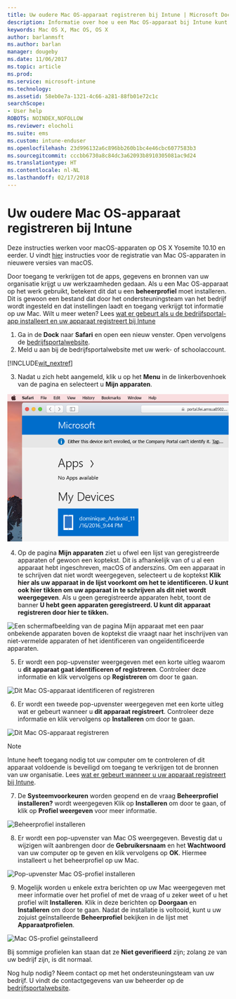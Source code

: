 ```yaml
---
title: Uw oudere Mac OS-apparaat registreren bij Intune | Microsoft Docs
description: Informatie over hoe u een Mac OS-apparaat bij Intune kunt registreren
keywords: Mac OS X, Mac OS, OS X
author: barlanmsft
ms.author: barlan
manager: dougeby
ms.date: 11/06/2017
ms.topic: article
ms.prod: 
ms.service: microsoft-intune
ms.technology: 
ms.assetid: 58eb0e7a-1321-4c66-a281-88fb01e72c1c
searchScope:
- User help
ROBOTS: NOINDEX,NOFOLLOW
ms.reviewer: elocholi
ms.suite: ems
ms.custom: intune-enduser
ms.openlocfilehash: 23d996132a6c896bb260b1bc4e46cbc6077583b3
ms.sourcegitcommit: cccbb6730a8c84dc3a62093b8910305081ac9d24
ms.translationtype: HT
ms.contentlocale: nl-NL
ms.lasthandoff: 02/17/2018
---
```

# <a name="enroll-your-legacy-macos-device-in-intune"></a>Uw oudere Mac OS-apparaat registreren bij Intune

Deze instructies werken voor macOS-apparaten op OS X Yosemite 10.10 en eerder. U vindt [hier](enroll-your-device-in-intune-macos-cp.md) instructies voor de registratie van Mac OS-apparaten in nieuwere versies van macOS.

Door toegang te verkrijgen tot de apps, gegevens en bronnen van uw organisatie krijgt u uw werkzaamheden gedaan. Als u een Mac OS-apparaat op het werk gebruikt, betekent dit dat u een __beheerprofiel__ moet installeren. Dit is gewoon een bestand dat door het ondersteuningsteam van het bedrijf wordt ingesteld en dat instellingen laadt en toegang verkrijgt tot informatie op uw Mac. Wilt u meer weten? Lees [wat er gebeurt als u de bedrijfsportal-app installeert en uw apparaat registreert bij Intune](what-happens-if-you-install-the-company-portal-app-and-enroll-your-device-in-intune-ios.md)

1. Ga in de __Dock__ naar __Safari__ en open een nieuw venster. Open vervolgens de [bedrijfsportalwebsite](https://portal.manage.microsoft.com#HelpDeskDialog).
2. Meld u aan bij de bedrijfsportalwebsite met uw werk- of schoolaccount.

  [!INCLUDE[wit_nextref](includes/end-user-password-guidance.md)]

3. Nadat u zich hebt aangemeld, klik u op het **Menu** in de linkerbovenhoek van de pagina en selecteert u **Mijn apparaten**.

 ![Een schermafbeelding van de startpagina voor de web-portal waarin wordt aangegeven dat er nog geen apps kunnen worden geïnstalleerd, met een knop Mijn apparaten eronder.](./media/macOS_enroll_001_landing_page.png)

4. Op de pagina __Mijn apparaten__ ziet u ofwel een lijst van geregistreerde apparaten of gewoon een koptekst. Dit is afhankelijk van of u al een apparaat hebt ingeschreven, macOS of anderszins. Om een apparaat in te schrijven dat niet wordt weergegeven, selecteert u de koptekst __Klik hier als uw apparaat in de lijst voorkomt om het te identificeren. U kunt ook hier tikken om uw apparaat in te schrijven als dit niet wordt weergegeven__. Als u geen geregistreerde apparaten hebt, toont de banner **U hebt geen apparaten geregistreerd. U kunt dit apparaat registreren door hier te tikken.**

  ![Een schermafbeelding van de pagina Mijn apparaat met een paar onbekende apparaten boven de koptekst die vraagt naar het inschrijven van niet-vermelde apparaten of het identificeren van ongeïdentificeerde apparaten.](./media/macOS_enroll_002_tap_here_banner.png)

5. Er wordt een pop-upvenster weergegeven met een korte uitleg waarom u __dit apparaat gaat identificeren of registreren__. Controleer deze informatie en klik vervolgens op __Registreren__ om door te gaan.

 ![Dit Mac OS-apparaat identificeren of registreren](./media/macOS_enroll_003_IDenroll_popup.png)

6. Er wordt een tweede pop-upvenster weergegeven met een korte uitleg wat er gebeurt wanneer u __dit apparaat registreert__. Controleer deze informatie en klik vervolgens op __Installeren__ om door te gaan.

 ![Dit Mac OS-apparaat registreren](./media/macOS_enroll_004_enroll_popup.png)

  > [!NOTE]
  > Intune heeft toegang nodig tot uw computer om te controleren of dit apparaat voldoende is beveiligd om toegang te verkrijgen tot de bronnen van uw organisatie. Lees [wat er gebeurt wanneer u uw apparaat registreert bij Intune](what-happens-if-you-install-the-Company-Portal-app-and-enroll-your-device-in-intune-ios.md).

7. De __Systeemvoorkeuren__ worden geopend en de vraag __Beheerprofiel installeren?__ wordt weergegeven Klik op __Installeren__ om door te gaan, of klik op __Profiel weergeven__ voor meer informatie.

 ![Beheerprofiel installeren](./media/macOS_enroll_005_sysprefs_mgmt_profile.png)

8. Er wordt een pop-upvenster van Mac OS weergegeven. Bevestig dat u wijzigen wilt aanbrengen door de __Gebruikersnaam__ en het __Wachtwoord__ van uw computer op te geven en klik vervolgens op __OK__. Hiermee installeert u het beheerprofiel op uw Mac.

 ![Pop-upvenster Mac OS-profiel installeren](./media/macOS_enroll_006_sysprefs_admin_login.png)

9. Mogelijk worden u enkele extra berichten op uw Mac weergegeven met meer informatie over het profiel of met de vraag of u zeker weet of u het profiel wilt __Installeren__. Klik in deze berichten op __Doorgaan__ en __Installeren__ om door te gaan. Nadat de installatie is voltooid, kunt u uw zojuist geïnstalleerde __Beheerprofiel__ bekijken in de lijst met __Apparaatprofielen__.

 ![Mac OS-profiel geïnstalleerd](./media/macOS_enroll_007_sysprefs_installed_profile.png)

Bij sommige profielen kan staan dat ze **Niet geverifieerd** zijn; zolang ze van uw bedrijf zijn, is dit normaal.

Nog hulp nodig? Neem contact op met het ondersteuningsteam van uw bedrijf. U vindt de contactgegevens van uw beheerder op de [bedrijfsportalwebsite](https://portal.manage.microsoft.com#HelpDeskDialog).
